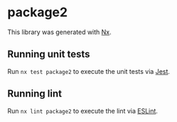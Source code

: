 # package2

This library was generated with [Nx](https://nx.dev).

## Running unit tests

Run `nx test package2` to execute the unit tests via [Jest](https://jestjs.io).

## Running lint

Run `nx lint package2` to execute the lint via [ESLint](https://eslint.org/).
